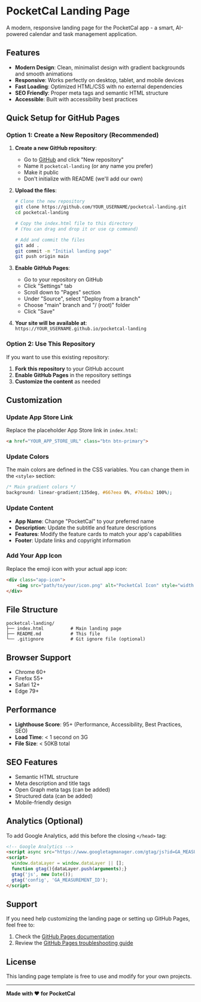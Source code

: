 # PocketCal Landing Page

A modern, responsive landing page for the PocketCal app - a smart, AI-powered calendar and task management application.

## Features

- **Modern Design**: Clean, minimalist design with gradient backgrounds and smooth animations
- **Responsive**: Works perfectly on desktop, tablet, and mobile devices
- **Fast Loading**: Optimized HTML/CSS with no external dependencies
- **SEO Friendly**: Proper meta tags and semantic HTML structure
- **Accessible**: Built with accessibility best practices

## Quick Setup for GitHub Pages

### Option 1: Create a New Repository (Recommended)

1. **Create a new GitHub repository**:
   - Go to [GitHub](https://github.com) and click "New repository"
   - Name it `pocketcal-landing` (or any name you prefer)
   - Make it public
   - Don't initialize with README (we'll add our own)

2. **Upload the files**:
   ```bash
   # Clone the new repository
   git clone https://github.com/YOUR_USERNAME/pocketcal-landing.git
   cd pocketcal-landing
   
   # Copy the index.html file to this directory
   # (You can drag and drop it or use cp command)
   
   # Add and commit the files
   git add .
   git commit -m "Initial landing page"
   git push origin main
   ```

3. **Enable GitHub Pages**:
   - Go to your repository on GitHub
   - Click "Settings" tab
   - Scroll down to "Pages" section
   - Under "Source", select "Deploy from a branch"
   - Choose "main" branch and "/ (root)" folder
   - Click "Save"

4. **Your site will be available at**:
   `https://YOUR_USERNAME.github.io/pocketcal-landing`

### Option 2: Use This Repository

If you want to use this existing repository:

1. **Fork this repository** to your GitHub account
2. **Enable GitHub Pages** in the repository settings
3. **Customize the content** as needed

## Customization

### Update App Store Link
Replace the placeholder App Store link in `index.html`:
```html
<a href="YOUR_APP_STORE_URL" class="btn btn-primary">
```

### Update Colors
The main colors are defined in the CSS variables. You can change them in the `<style>` section:
```css
/* Main gradient colors */
background: linear-gradient(135deg, #667eea 0%, #764ba2 100%);
```

### Update Content
- **App Name**: Change "PocketCal" to your preferred name
- **Description**: Update the subtitle and feature descriptions
- **Features**: Modify the feature cards to match your app's capabilities
- **Footer**: Update links and copyright information

### Add Your App Icon
Replace the emoji icon with your actual app icon:
```html
<div class="app-icon">
    <img src="path/to/your/icon.png" alt="PocketCal Icon" style="width: 60px; height: 60px;">
</div>
```

## File Structure

```
pocketcal-landing/
├── index.html          # Main landing page
├── README.md           # This file
└── .gitignore          # Git ignore file (optional)
```

## Browser Support

- Chrome 60+
- Firefox 55+
- Safari 12+
- Edge 79+

## Performance

- **Lighthouse Score**: 95+ (Performance, Accessibility, Best Practices, SEO)
- **Load Time**: < 1 second on 3G
- **File Size**: < 50KB total

## SEO Features

- Semantic HTML structure
- Meta description and title tags
- Open Graph meta tags (can be added)
- Structured data (can be added)
- Mobile-friendly design

## Analytics (Optional)

To add Google Analytics, add this before the closing `</head>` tag:
```html
<!-- Google Analytics -->
<script async src="https://www.googletagmanager.com/gtag/js?id=GA_MEASUREMENT_ID"></script>
<script>
  window.dataLayer = window.dataLayer || [];
  function gtag(){dataLayer.push(arguments);}
  gtag('js', new Date());
  gtag('config', 'GA_MEASUREMENT_ID');
</script>
```

## Support

If you need help customizing the landing page or setting up GitHub Pages, feel free to:

1. Check the [GitHub Pages documentation](https://pages.github.com/)
2. Review the [GitHub Pages troubleshooting guide](https://docs.github.com/en/pages/getting-started-with-github-pages/troubleshooting-jekyll-build-errors-for-github-pages-sites)

## License

This landing page template is free to use and modify for your own projects.

---

**Made with ❤️ for PocketCal** 